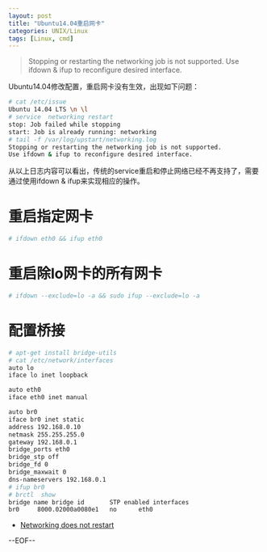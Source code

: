 ```yaml
---
layout: post
title: "Ubuntu14.04重启网卡"
categories: UNIX/Linux
tags: [Linux, cmd]
---
```


> Stopping or restarting the networking job is not supported. Use ifdown & ifup to reconfigure desired interface.

Ubuntu14.04修改配置，重启网卡没有生效，出现如下问题：

``` bash
# cat /etc/issue
Ubuntu 14.04 LTS \n \l
# service  networking restart
stop: Job failed while stopping
start: Job is already running: networking
# tail -f /var/log/upstart/networking.log
Stopping or restarting the networking job is not supported.
Use ifdown & ifup to reconfigure desired interface.
```

从以上日志内容可以看出，传统的service重启和停止网络已经不再支持了，需要通过使用ifdown & ifup来实现相应的操作。

# 重启指定网卡

``` bash
# ifdown eth0 && ifup eth0
```

# 重启除lo网卡的所有网卡

``` bash
# ifdown --exclude=lo -a && sudo ifup --exclude=lo -a
```

# 配置桥接

``` bash
# apt-get install bridge-utils
# cat /etc/network/interfaces
auto lo
iface lo inet loopback

auto eth0
iface eth0 inet manual

auto br0
iface br0 inet static
address 192.168.0.10
netmask 255.255.255.0
gateway 192.168.0.1
bridge_ports eth0
bridge_stp off
bridge_fd 0
bridge_maxwait 0
dns-nameservers 192.168.0.1
# ifup br0
# brctl  show
bridge name	bridge id		STP enabled	interfaces
br0		8000.02000a0080e1	no		eth0
```

* [Networking does not restart](https://bugs.launchpad.net/ubuntu/+source/ifupdown/+bug/1301015)

--EOF--
